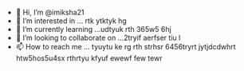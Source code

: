 - 👋 Hi, I’m @imiksha21
- 👀 I’m interested in ... rtk ytktyk hg
- 🌱 I’m currently learning ...udtyuk rth 365w5 6hj
- 💞️ I’m looking to collaborate on ...2tryif aerfser tiu l
- 📫 How to reach me ... tyuytu ke rg rth strhsr 6456tryrt
 jytjdcdwhrt  htw5hos5u4sx rthrtyu kfyuf ewewf few tewr
<!---
imiksha21/imiksha21 is a ✨ special ✨ repository because its `README.md` (this file) appears on your GitHub profile.
You can click the Preview link to take a look at your changes.
--->
